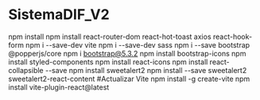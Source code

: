 # SistemaDIF_V2
npm install
npm install react-router-dom react-hot-toast axios react-hook-form
npm i --save-dev vite
npm i --save-dev sass
npm i --save bootstrap @popperjs/core
npm i bootstrap@5.3.2
npm install bootstrap-icons
npm install styled-components
npm install react-icons
npm install react-collapsible --save
npm install sweetalert2
npm install --save sweetalert2 sweetalert2-react-content
#Actualizar Vite
npm install -g create-vite 
npm install vite-plugin-react@latest